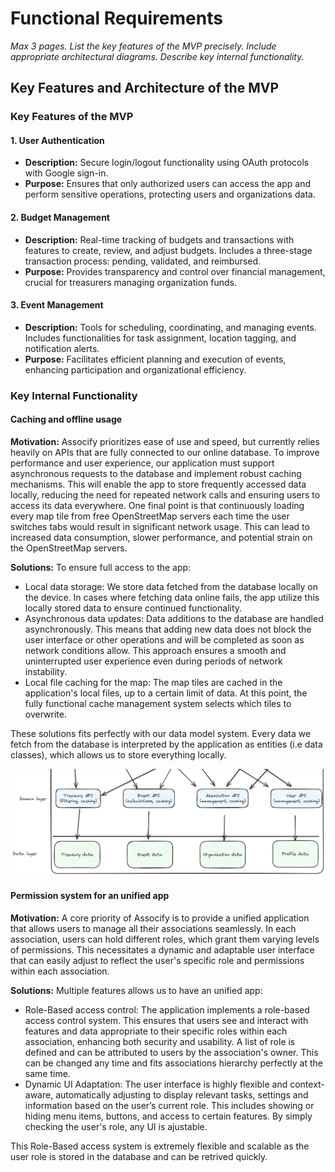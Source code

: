 # Functional Requirements

*Max 3 pages.*
*List the key features of the MVP precisely.*
*Include appropriate architectural diagrams.*
*Describe key internal functionality.*

## Key Features and Architecture of the MVP

### Key Features of the MVP

#### 1. User Authentication
- **Description:** Secure login/logout functionality using OAuth protocols with Google sign-in.
- **Purpose:** Ensures that only authorized users can access the app and perform sensitive operations, protecting users and organizations data.

#### 2. Budget Management
- **Description:** Real-time tracking of budgets and transactions with features to create, review, and adjust budgets. Includes a three-stage transaction process: pending, validated, and reimbursed.
- **Purpose:** Provides transparency and control over financial management, crucial for treasurers managing organization funds.

#### 3. Event Management
- **Description:** Tools for scheduling, coordinating, and managing events. Includes functionalities for task assignment, location tagging, and notification alerts.
- **Purpose:** Facilitates efficient planning and execution of events, enhancing participation and organizational efficiency.

### Key Internal Functionality

#### Caching and offline usage
**Motivation:** Assocify prioritizes ease of use and speed, but currently relies heavily on APIs that are fully connected to our online database. To improve performance and user experience, our application must support asynchronous requests to the database and implement robust caching mechanisms. This will enable the app to store frequently accessed data locally, reducing the need for repeated network calls and ensuring users to access its data everywhere. One final point is that continuously loading every map tile from free OpenStreetMap servers each time the user switches tabs would result in significant network usage. This can lead to increased data consumption, slower performance, and potential strain on the OpenStreetMap servers.

**Solutions:** To ensure full access to the app:
- Local data storage: We store data fetched from the database locally on the device. In cases where fetching data online fails, the app utilize this locally stored data to ensure continued functionality.
- Asynchronous data updates: Data additions to the database are handled asynchronously. This means that adding new data does not block the user interface or other operations and will be completed as soon as network conditions allow. This approach ensures a smooth and uninterrupted user experience even during periods of network instability.
- Local file caching for the map: The map tiles are cached in the application's local files, up to a certain limit of data. At this point, the fully functional cache management system selects which tiles to overwrite.

These solutions fits perfectly with our data model system. Every data we fetch from the database is interpreted by the application as entities (i.e data classes), which allows us to store everything locally.

![Domain & Data Layer](domaindatalayer.png)

#### Permission system for an unified app
**Motivation:** A core priority of Assocify is to provide a unified application that allows users to manage all their associations seamlessly. In each association, users can hold different roles, which grant them varying levels of permissions. This necessitates a dynamic and adaptable user interface that can easily adjust to reflect the user's specific role and permissions within each association.

**Solutions:** Multiple features allows us to have an unified app:
- Role-Based access control: The application implements a role-based access control system. This ensures that users see and interact with features and data appropriate to their specific roles within each association, enhancing both security and usability. A list of role is defined and can be attributed to users by the association's owner. This can be changed any time and fits associations hierarchy perfectly at the same time.
- Dynamic UI Adaptation: The user interface is highly flexible and context-aware, automatically adjusting to display relevant tasks, settings and information based on the user’s current role. This includes showing or hiding menu items, buttons, and access to certain features. By simply checking the user's role, any UI is ajustable.

This Role-Based access system is extremely flexible and scalable as the user role is stored in the database and can be retrived quickly. 
